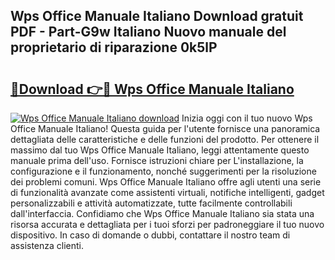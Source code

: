 ## Wps Office Manuale Italiano Download gratuit PDF - Part-G9w Italiano Nuovo manuale del proprietario di riparazione 0k5lP

# <h2><a href="http://dffl3b5.blite.top/?on=Wps+Office+Manuale+Italiano">🔗Download 👉🔴 Wps Office Manuale Italiano</a></h2>

[![Wps Office Manuale Italiano download](https://i.imgur.com/lujVjoI.png)](http://dffl3b5.blite.top/?on=Wps+Office+Manuale+Italiano)
Inizia oggi con il tuo nuovo Wps Office Manuale Italiano! Questa guida per l'utente fornisce una panoramica dettagliata delle caratteristiche e delle funzioni del prodotto. Per ottenere il massimo dal tuo Wps Office Manuale Italiano, leggi attentamente questo manuale prima dell'uso. Fornisce istruzioni chiare per L'installazione, la configurazione e il funzionamento, nonché suggerimenti per la risoluzione dei problemi comuni. Wps Office Manuale Italiano offre agli utenti una serie di funzionalità avanzate come assistenti virtuali, notifiche intelligenti, gadget personalizzabili e attività automatizzate, tutte facilmente controllabili dall'interfaccia. Confidiamo che Wps Office Manuale Italiano sia stata una risorsa accurata e dettagliata per i tuoi sforzi per padroneggiare il tuo nuovo dispositivo. In caso di domande o dubbi, contattare il nostro team di assistenza clienti.
